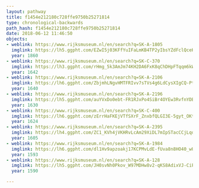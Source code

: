 ```yaml
---
layout: pathway
title: f1454e212180c728ffe9750b25271814
type: chronological-backwards
path_hash: f1454e212180c728ffe9750b25271814
date: 2018-06-12 11:46:50
objects:
- weblink: https://www.rijksmuseum.nl/en/search?q=SK-A-1805
  imglink: https://lh5.ggpht.com/EZwI5j03KFfYuIFaLmKB4TP2yIbsYZdFclQceH2CyaDFxkfbur-K4MQhVhzS1YYLELkpdPIuCiJFgykDxPCEALX4VQ=s200
  year: 1860
- weblink: https://www.rijksmuseum.nl/en/search?q=SK-C-370
  imglink: https://lh3.ggpht.com/rHmg_5k3AmJm74KH2DA6FxK8qChDHpFTqqm6kWrRpXix7mHHlGAEEy2dmobQMo5vViZgcmy-s6RKr8NrUSQt2NLFS8A=s200
  year: 1642
- weblink: https://www.rijksmuseum.nl/en/search?q=SK-A-2106
  imglink: https://lh6.ggpht.com/ZbjmhLNgvHMTFRIvv7sTVs4g6LdCysXIgCQ-Pt89FMeBA_ZvMzcXRhBWlr-VtsmmMFy_DZm_xIckXYov08kMzEUNymI=s200
  year: 1640
- weblink: https://www.rijksmuseum.nl/en/search?q=SK-A-2196
  imglink: https://lh5.ggpht.com/auYVxDo0ebt-FR1RJxPo4SiBr4OYEw3RvfnYDBjgMIov9OuhiWpfY3EOpO3r6yqu6jso3BUHf62prxCmzwCgZpxjxw=s200
  year: 1630
- weblink: https://www.rijksmuseum.nl/en/search?q=SK-C-400
  imglink: https://lh6.ggpht.com/zErrHaFKEjVTfSXrF_ZnxbfQLGI3E-5gyt_OKtprr7CU-_FEB8apAz_3I9fNOJPXioaZMvKNsl0BZokt7ScTcuuwFDgA=s200
  year: 1624
- weblink: https://www.rijksmuseum.nl/en/search?q=SK-A-2395
  imglink: https://lh4.ggpht.com/ZC1_KVh4jVKHRvLcAm29XiDL7mIpSTacCCjLqd5hAoNW3oJIWps1-982cM70V7Em4b4Oso8IXtM60xyibGnqXXz87KE=s200
  year: 1605
- weblink: https://www.rijksmuseum.nl/en/search?q=SK-A-1984
  imglink: https://lh6.ggpht.com/dl1Hv9apzoakj17KCPMvLdE-fUva8n8HO40_wURTVOmrb7ZFkG7Ux--2bXOPTfwvuR_iJZJBGUAArkCLheGibWGo_tJc=s200
  year: 1593
- weblink: https://www.rijksmuseum.nl/en/search?q=SK-A-128
  imglink: https://lh5.ggpht.com/JH0svNh0Pkov_W97MDHw8v2-qKS8AdixVJ-CiPL_xBECNdEyTBkicMvZBsqgW6GQ0TB9moKnfGUYacWQS32rqeoEjA4=s200
  year: 1590

---
```

